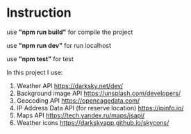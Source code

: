 # Instruction

use **"npm run build"** for compile the project

use **"npm run dev"** for run localhost

use **"npm test"** for test

In this project I use:
1. Weather API
https://darksky.net/dev/
2. Background image API
https://unsplash.com/developers/
3. Geocoding API
https://opencagedata.com/
4. IP Address Data API (for reserve location)
https://ipinfo.io/
5. Maps API
https://tech.yandex.ru/maps/jsapi/
6. Weather icons
https://darkskyapp.github.io/skycons/
